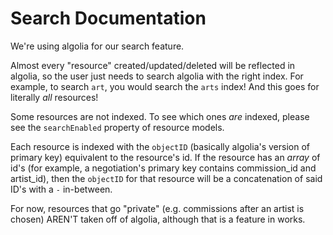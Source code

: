 # Search Documentation

We're using algolia for our search feature.

Almost every "resource" created/updated/deleted will be reflected in algolia, so the user just needs to search algolia with the right index. For example, to search `art`, you would search the `arts` index! And this goes for literally _all_ resources!

Some resources are not indexed. To see which ones _are_ indexed, please see the `searchEnabled` property of resource models.

Each resource is indexed with the `objectID` (basically algolia's version of primary key) equivalent to the resource's id. If the resource has an _array_ of id's (for example, a negotiation's primary key contains commission_id and artist_id), then the `objectID` for that resource will be a concatenation of said ID's with a `-` in-between.

For now, resources that go "private" (e.g. commissions after an artist is chosen) AREN'T taken off of algolia, although that is a feature in works.
